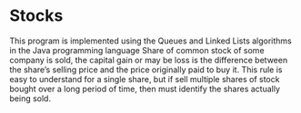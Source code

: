 # Stocks
This program is implemented using the Queues and Linked Lists algorithms in the Java programming language
Share of common stock of some company is sold, the capital gain or may be loss is the difference between the share’s selling price and the price originally paid to buy it. 
This rule is easy to understand for a single share, but if sell multiple shares of stock bought over a long period of time, then must identify the shares actually being sold.
